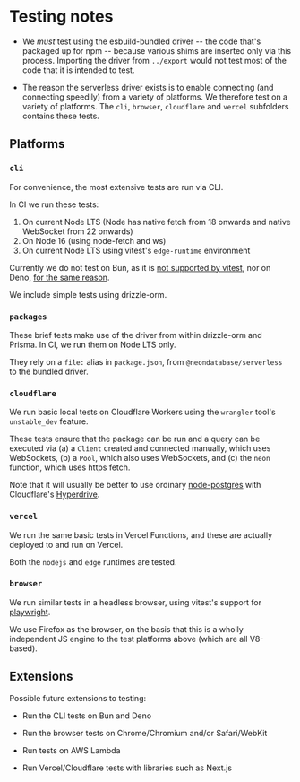# Testing notes

- We _must_ test using the esbuild-bundled driver -- the code that's packaged up for npm -- because various shims are inserted only via this process. Importing the driver from `../export` would not test most of the code that it is intended to test.

- The reason the serverless driver exists is to enable connecting (and connecting speedily) from a variety of platforms. We therefore test on a variety of platforms. The `cli`, `browser`, `cloudflare` and `vercel` subfolders contains these tests.

## Platforms

### `cli`

For convenience, the most extensive tests are run via CLI.

In CI we run these tests:

1. On current Node LTS (Node has native fetch from 18 onwards and native WebSocket from 22 onwards)
2. On Node 16 (using node-fetch and ws)
3. On current Node LTS using vitest's `edge-runtime` environment

Currently we do not test on Bun, as it is [not supported by vitest](https://github.com/oven-sh/bun/issues/4145), nor on Deno, [for the same reason](https://github.com/denoland/deno/issues/23882).

We include simple tests using drizzle-orm.

### `packages`

These brief tests make use of the driver from within drizzle-orm and Prisma. In CI, we run them on Node LTS only.

They rely on a `file:` alias in `package.json`, from `@neondatabase/serverless` to the bundled driver.

### `cloudflare`

We run basic local tests on Cloudflare Workers using the `wrangler` tool's `unstable_dev` feature.

These tests ensure that the package can be run and a query can be executed via (a) a `Client` created and connected manually, which uses WebSockets, (b) a `Pool`, which also uses WebSockets, and (c) the `neon` function, which uses https fetch.

Note that it will usually be better to use ordinary [node-postgres](https://node-postgres.com/) with Cloudflare's [Hyperdrive](https://developers.cloudflare.com/hyperdrive/).

### `vercel`

We run the same basic tests in Vercel Functions, and these are actually deployed to and run on Vercel.

Both the `nodejs` and `edge` runtimes are tested.

### `browser`

We run similar tests in a headless browser, using vitest's support for [playwright](https://playwright.dev/).

We use Firefox as the browser, on the basis that this is a wholly independent JS engine to the test platforms above (which are all V8-based).

## Extensions

Possible future extensions to testing:

- Run the CLI tests on Bun and Deno

- Run the browser tests on Chrome/Chromium and/or Safari/WebKit

- Run tests on AWS Lambda

- Run Vercel/Cloudflare tests with libraries such as Next.js
